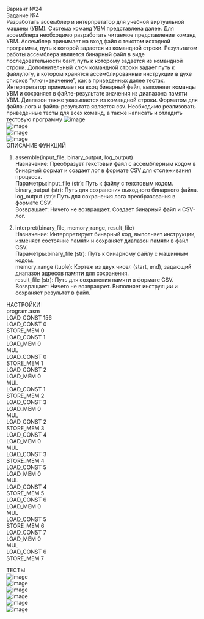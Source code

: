 Вариант №24<br/>
Задание №4<br/>
Разработать ассемблер и интерпретатор для учебной виртуальной машины
(УВМ). Система команд УВМ представлена далее.
Для ассемблера необходимо разработать читаемое представление команд
УВМ. Ассемблер принимает на вход файл с текстом исходной программы, путь к
которой задается из командной строки. Результатом работы ассемблера является
бинарный файл в виде последовательности байт, путь к которому задается из
командной строки. Дополнительный ключ командной строки задает путь к файлулогу, в котором хранятся ассемблированные инструкции в духе списков
“ключ=значение”, как в приведенных далее тестах.
Интерпретатор принимает на вход бинарный файл, выполняет команды УВМ
и сохраняет в файле-результате значения из диапазона памяти УВМ. Диапазон
также указывается из командной строки.
Форматом для файла-лога и файла-результата является csv.
Необходимо реализовать приведенные тесты для всех команд, а также
написать и отладить тестовую программу
![image](https://github.com/user-attachments/assets/bf6ce0e6-45d0-4c37-8395-c279f485f78f)</br>
![image](https://github.com/user-attachments/assets/4a83a6a9-a00f-42dc-9fb6-8b90f5ccff14)</br>
![image](https://github.com/user-attachments/assets/b5ce24fa-798a-4c5c-9d5e-75ef7e7df1be)</br>
![image](https://github.com/user-attachments/assets/a63044e8-d9bb-43e7-8598-c056b4b4b37c)</br>
 ОПИСАНИЕ ФУНКЦИЙ </br>
 1. assemble(input_file, binary_output, log_output)<br/>
Назначение: Преобразует текстовый файл с ассемблерным кодом в бинарный формат и создает лог в формате CSV для отслеживания процесса.<br/>
Параметры:input_file (str): Путь к файлу с текстовым кодом.<br/>
binary_output (str): Путь для сохранения выходного бинарного файла.</br>
log_output (str): Путь для сохранения лога преобразования в формате CSV.</br>
Возвращает: Ничего не возвращает. Создает бинарный файл и CSV-лог.<br/>

 2. interpret(binary_file, memory_range, result_file)<br/>
Назначение: Интерпретирует бинарный код, выполняет инструкции, изменяет состояние памяти и сохраняет диапазон памяти в файл CSV.<br/>
Параметры:binary_file (str): Путь к бинарному файлу с машинным кодом.<br/>
memory_range (tuple): Кортеж из двух чисел (start, end), задающий диапазон адресов памяти для сохранения.</br>
result_file (str): Путь для сохранения памяти в формате CSV.</br>
Возвращает: Ничего не возвращает. Выполняет инструкции и сохраняет результат в файл.<br/>

НАСТРОЙКИ<br/>
program.asm </br>
LOAD_CONST 156</br>
LOAD_CONST 0</br>
STORE_MEM 0</br>
LOAD_CONST 1</br>
LOAD_MEM 0</br>
MUL</br>
LOAD_CONST 0</br>
STORE_MEM 1</br>
LOAD_CONST 2</br>
LOAD_MEM 0</br>
MUL</br>
LOAD_CONST 1</br>
STORE_MEM 2</br>
LOAD_CONST 3</br>
LOAD_MEM 0</br>
MUL</br>
LOAD_CONST 2</br>
STORE_MEM 3</br>
LOAD_CONST 4</br>
LOAD_MEM 0</br>
MUL</br>
LOAD_CONST 3</br>
STORE_MEM 4</br>
LOAD_CONST 5</br>
LOAD_MEM 0</br>
MUL</br>
LOAD_CONST 4</br>
STORE_MEM 5</br>
LOAD_CONST 6</br>
LOAD_MEM 0</br>
MUL</br>
LOAD_CONST 5</br>
STORE_MEM 6</br>
LOAD_CONST 7</br>
LOAD_MEM 0</br>
MUL</br>
LOAD_CONST 6</br>
STORE_MEM 7</br>

ТЕСТЫ </br>
![image](https://github.com/user-attachments/assets/f894cfb7-aefd-4f36-a64c-4ae8cc353413)</br>
![image](https://github.com/user-attachments/assets/3cf81dce-f3ec-46db-8c01-0da42868056a)</br>
![image](https://github.com/user-attachments/assets/d7dc95ce-303e-40df-b3d0-5876f7824dd2)</br>
![image](https://github.com/user-attachments/assets/ed78ea1f-8c9b-49f7-9829-b33f3fccc26b)</br>
![image](https://github.com/user-attachments/assets/826ef4e4-2374-4427-8e8f-281a170ac567)</br>
![image](https://github.com/user-attachments/assets/1b0eae54-a8df-4e98-9ec6-e084f9d7aecc)</br>




